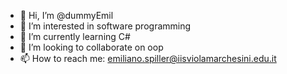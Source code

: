 - 👋 Hi, I’m @dummyEmil
- 👀 I’m interested in software programming
- 🌱 I’m currently learning C#
- 💞️ I’m looking to collaborate on oop
- 📫 How to reach me: emiliano.spiller@iisviolamarchesini.edu.it

<!---
dummyEmil/dummyEmil is a ✨ special ✨ repository because its `README.md` (this file) appears on your GitHub profile.
You can click the Preview link to take a look at your changes.
--->

